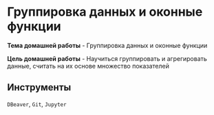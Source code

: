 # Группировка данных и оконные функции

**Тема домашней работы** - Группировка данных и оконные функции

**Цель домашней работы** - Научиться группировать и агрегировать данные, считать на их основе множество показателей

## Инструменты
`DBeaver`, `Git`, `Jupyter`